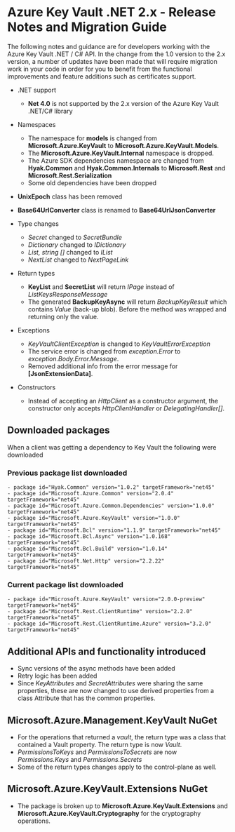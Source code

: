 <properties
   pageTitle="Key Vault .NET 2.x API Release Notes| Microsoft Azure"
   description=".NET developers will use this API to code for Azure Key Vault"
   services="key-vault"
   documentationCenter=""
   authors="BrucePerlerMS"
   manager="mbaldwin"
   editor="bruceper" />
<tags
   ms.service="key-vault"
   ms.devlang="CSharp"
   ms.topic="article"
   ms.tgt_pltfrm="na"
   ms.workload="identity"
   ms.date="10/06/2016"
   ms.author="bruceper" />

# Azure Key Vault .NET 2.x - Release Notes and Migration Guide

The following notes and guidance are for developers working with the Azure Key Vault .NET / C# API. In the change from the 1.0 version to the 2.x version, a number of updates have been made that will require migration work in your code in order for you to benefit from the functional improvements and feature additions such as certificates support.

- .NET support
  - **Net 4.0** is not supported by the 2.x version of the Azure Key Vault .NET/C# library

- Namespaces
   - The namespace for **models** is changed from **Microsoft.Azure.KeyVault** to **Microsoft.Azure.KeyVault.Models**.
   - The **Microsoft.Azure.KeyVault.Internal** namespace is dropped.
   - The Azure SDK dependencies namespace are changed from **Hyak.Common** and **Hyak.Common.Internals** to **Microsoft.Rest** and **Microsoft.Rest.Serialization**
   - Some old dependencies have been dropped

- **UnixEpoch** class has been removed
- **Base64UrlConverter** class is renamed to **Base64UrlJsonConverter**

- Type changes
    - *Secret* changed to *SecretBundle*
    - *Dictionary* changed to *IDictionary*
    - *List<T>, string []* changed to *IList<T>*
    - *NextList* changed to  *NextPageLink*

- Return types
    - **KeyList** and **SecretList** will return *IPage<T>* instead of *ListKeysResponseMessage*
    - The generated **BackupKeyAsync** will return *BackupKeyResult* which contains *Value* (back-up blob). Before the method was wrapped and returning only the value.

- Exceptions
    - *KeyVaultClientException* is changed to *KeyVaultErrorException*
    - The service error is changed from *exception.Error* to *exception.Body.Error.Message*.
    - Removed additional info from the error message for **[JsonExtensionData]**.

- Constructors
    - Instead of accepting an *HttpClient* as a constructor argument, the constructor only accepts *HttpClientHandler* or *DelegatingHandler[]*.



## Downloaded packages  
When a client was getting a dependency to Key Vault the following were downloaded
### Previous package list downloaded
    - package id="Hyak.Common" version="1.0.2" targetFramework="net45"
    - package id="Microsoft.Azure.Common" version="2.0.4" targetFramework="net45"
    - package id="Microsoft.Azure.Common.Dependencies" version="1.0.0" targetFramework="net45"
    - package id="Microsoft.Azure.KeyVault" version="1.0.0" targetFramework="net45"
    - package id="Microsoft.Bcl" version="1.1.9" targetFramework="net45"
    - package id="Microsoft.Bcl.Async" version="1.0.168" targetFramework="net45"
    - package id="Microsoft.Bcl.Build" version="1.0.14" targetFramework="net45"
    - package id="Microsoft.Net.Http" version="2.2.22" targetFramework="net45"

### Current package list downloaded
    - package id="Microsoft.Azure.KeyVault" version="2.0.0-preview" targetFramework="net45"
    - package id="Microsoft.Rest.ClientRuntime" version="2.2.0" targetFramework="net45"
    - package id="Microsoft.Rest.ClientRuntime.Azure" version="3.2.0" targetFramework="net45"




## Additional APIs and functionality introduced
  - Sync versions of the async methods have been added
  - Retry logic has been added
  - Since *KeyAttributes* and *SecretAttributes* were sharing the same properties, these are now changed to use derived properties from a class Attribute that has the common properties.


## Microsoft.Azure.Management.KeyVault NuGet
  - For the operations that returned a *vault*, the return type was a class that contained a Vault property. The return type is now *Vault*.
  - *PermissionsToKeys* and *PermissionsToSecrets* are now *Permissions.Keys* and *Permissions.Secrets*
  - Some of the return types changes apply to the control-plane as well.

## Microsoft.Azure.KeyVault.Extensions NuGet
- The package is broken up to **Microsoft.Azure.KeyVault.Extensions** and **Microsoft.Azure.KeyVault.Cryptography** for the cryptography operations.
